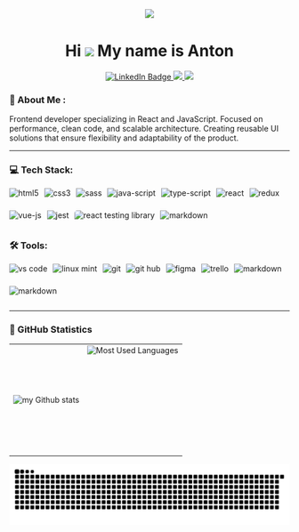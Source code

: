 <div align="center">
  <img src="https://media.giphy.com/media/M9gbBd9nbDrOTu1Mqx/giphy.gif" width="140"/>
</div>

# <div align="center">Hi ![](https://user-images.githubusercontent.com/18350557/176309783-0785949b-9127-417c-8b55-ab5a4333674e.gif) My name is Anton</div>

<div align="center">
  <a href="https://www.linkedin.com/in/anton-nefedov-nb/">
    <img src="https://img.shields.io/badge/LinkedIn-blue?style=for-the-badge&logo=linkedin&logoColor=white" alt="LinkedIn Badge"/>
  </a>
  <a href="https://www.codewars.com/users/Anton_Nefedov">
    <img src="https://img.shields.io/badge/Codewars-B1361E?style=for-the-badge&logo=Codewars&logoColor=white"/>
  </a>
  <a href="https://leetcode.com/u/Nathan_Bailie/">
    <img src="https://img.shields.io/badge/-LeetCode-FFA116?style=for-the-badge&logo=LeetCode&logoColor=black"/>
  </a>
</div>

### 💬 About Me :

<p align="left">
Frontend developer specializing in React and JavaScript. Focused on performance, clean code, and scalable architecture. Creating reusable UI solutions that ensure flexibility and adaptability of the product.
</p>

---

### 💻 Tech Stack:

<div style="display: flex; gap: 10px; flex-wrap: wrap;">
<img alt="html5" src="https://img.shields.io/badge/HTML-%23E34F26.svg?logo=html5&logoColor=white" style="height: 30px;" />
<img alt="css3" src="https://img.shields.io/badge/CSS-1572B6?logo=css3&logoColor=fff" style="height: 30px;" />
<img alt="sass" src="https://img.shields.io/badge/Sass-C69?logo=sass&logoColor=fff" style="height: 30px;" />
<img alt="java-script" src="https://img.shields.io/badge/JavaScript-F7DF1E?logo=javascript&logoColor=000" style="height: 30px;" />
<img alt="type-script" src="https://img.shields.io/badge/TypeScript-3178C6?logo=typescript&logoColor=fff" style="height: 30px;" />
<img alt="react" src="https://img.shields.io/badge/React-%2320232a.svg?logo=react&logoColor=%2361DAFB" style="height: 30px;" />
<img alt="redux" src="https://img.shields.io/badge/Redux-764ABC?logo=redux&logoColor=fff)" style="height: 30px;" />
<img alt="vue-js" src="https://img.shields.io/badge/Vue.js-4FC08D?logo=vuedotjs&logoColor=fff)" style="height: 30px;" />
<img alt="jest" src="https://img.shields.io/badge/Jest-C21325?logo=jest&logoColor=fff)" style="height: 30px;" />
<img alt="react testing library" src="https://img.shields.io/badge/testing%20library-323330?style=for-the-badge&logo=testing-library&logoColor=red" style="height: 30px; border-radius: 5px"/> 
<img alt="markdown" src="https://img.shields.io/badge/Storybook-FF4785?logo=storybook&logoColor=fff" style="height: 30px;" />
</div>

### 🛠 Tools:

<div style="display: flex; gap: 10px; flex-wrap: wrap;">
<img alt="vs code" src="https://custom-icon-badges.demolab.com/badge/Visual%20Studio%20Code-0078d7.svg?logo=vsc&logoColor=white" style="height: 30px;" />
<img alt="linux mint" src="https://img.shields.io/badge/Linux%20Mint-87CF3E?logo=linuxmint&logoColor=fff" style="height: 30px;" />
<img alt="git" src="https://img.shields.io/badge/Git-F05032?logo=git&logoColor=fff" style="height: 30px;" />
<img alt="git hub" src="https://img.shields.io/badge/GitHub-%23121011.svg?logo=github&logoColor=white" style="height: 30px;" />
<img alt="figma" src="https://img.shields.io/badge/Figma-F24E1E?logo=figma&logoColor=white" style="height: 30px;" />
<img alt="trello" src="https://img.shields.io/badge/Trello-0052CC?logo=trello&logoColor=fff" style="height: 30px;" />
<img alt="markdown" src="https://img.shields.io/badge/Markdown-%23000000.svg?logo=markdown&logoColor=white" style="height: 30px;" />
<img alt="markdown" src="https://img.shields.io/badge/npm-CB3837?logo=npm&logoColor=fff" style="height: 30px;" />
</div>

---

### 🔬 GitHub Statistics

<table>
  <tr>
    <td>
      <img align="left" src="https://github-readme-streak-stats.herokuapp.com/?user=NathanBailie&theme=catppuccin-mocha" alt="my Github stats" />
    </td>
    <td>
      <img height="195px" align="right" alt="Most Used Languages" src="https://github-readme-stats.vercel.app/api/top-langs/?username=NathanBailie&hide_progress=true&bg_color=1E1E2E&text_color=CDD6F4&title_color=CDD6F4" />
    </td>

  </tr>
</table>

![Snake animation](https://raw.githubusercontent.com/NathanBailie/NathanBailie/output/github-contribution-grid-snake-dark.svg)
